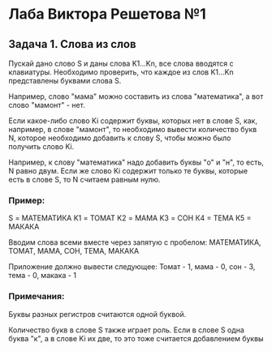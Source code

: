 # Лаба Виктора Решетова №1
## Задача 1. Слова из слов
Пускай дано слово S и даны слова K1...Kn, все слова вводятся с клавиатуры. Необходимо проверить, что каждое из слов K1...Kn представлены буквами слова S. 

Например, слово "мама" можно составить из слова "математика", а вот слово "мамонт" - нет. 

Если какое-либо слово Ki содержит буквы, которых нет в слове S, как, например, в слове "мамонт", то необходимо вывести количество букв N, которое необходимо добавить к слову S, чтобы можно было получить слово Ki. 

Например, к слову "математика" надо добавить буквы "о" и "н", то есть, N равно двум. Если же слово Ki содержит только те буквы, которые есть в слове S, то N считаем равным нулю.

### Пример:
S = МАТЕМАТИКА
K1 = ТОМАТ
K2 = МАМА
K3 = СОН
К4 = ТЕМА
К5 = МАКАКА

Вводим слова всеми вместе через запятую с пробелом:
МАТЕМАТИКА, ТОМАТ, МАМА, СОН, ТЕМА, МАКАКА

Приложение должно вывести следующее:
Томат - 1, мама - 0, сон - 3, тема - 0, макака - 1

### Примечания:
Буквы разных регистров считаются одной буквой. 

Количество букв в слове S также играет роль. Если в слове S одна буква "к", а в слове Ki их две, то это тоже считается добавлением буквы

